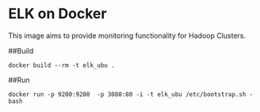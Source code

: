 # ELK on Docker

This image aims to provide monitoring functionality for Hadoop Clusters.

##Build
```
docker build --rm -t elk_ubu .
```

##Run
```
docker run -p 9200:9200  -p 3080:80 -i -t elk_ubu /etc/bootstrap.sh -bash
```
